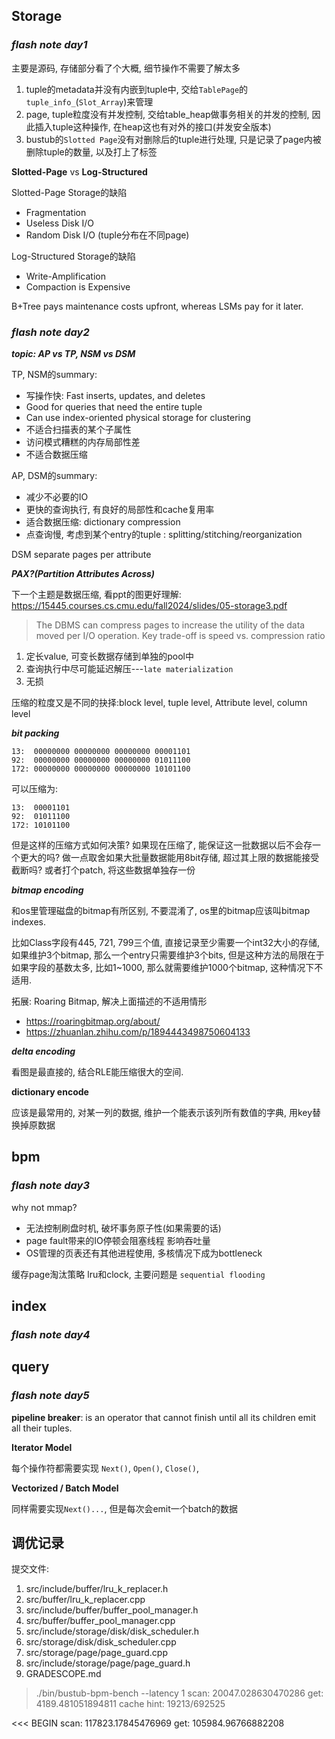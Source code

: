 ## Storage

### ***flash note day1***

主要是源码, 存储部分看了个大概, 细节操作不需要了解太多

1. tuple的metadata并没有内嵌到tuple中, 交给`TablePage`的`tuple_info_`(`Slot_Array`)来管理
2. page, tuple粒度没有并发控制, 交给table_heap做事务相关的并发的控制, 因此插入tuple这种操作, 在heap这也有对外的接口(并发安全版本)
3. bustub的`Slotted Page`没有对删除后的tuple进行处理, 只是记录了page内被删除tuple的数量, 以及打上了标签

**Slotted-Page** vs **Log-Structured**

Slotted-Page Storage的缺陷
- Fragmentation
- Useless Disk I/O
- Random Disk I/O (tuple分布在不同page)

Log-Structured Storage的缺陷
- Write-Amplification
- Compaction is Expensive

B+Tree pays maintenance costs upfront, whereas LSMs pay for it later.

### ***flash note day2***

***topic: AP vs TP, NSM vs DSM***

TP, NSM的summary:
- 写操作快: Fast inserts, updates, and deletes
- Good for queries that need the entire tuple
- Can use index-oriented physical storage for clustering
- 不适合扫描表的某个子属性
- 访问模式糟糕的内存局部性差
- 不适合数据压缩

AP, DSM的summary:
- 减少不必要的IO
- 更快的查询执行, 有良好的局部性和cache复用率
- 适合数据压缩: dictionary compression
- 点查询慢, 考虑到某个entry的tuple : splitting/stitching/reorganization

DSM separate pages per attribute

***PAX?(Partition Attributes Across)***

下一个主题是数据压缩, 看ppt的图更好理解: https://15445.courses.cs.cmu.edu/fall2024/slides/05-storage3.pdf

> The DBMS can compress pages to increase the utility of the data moved per I/O operation. Key trade-off is speed vs. compression ratio

1. 定长value, 可变长数据存储到单独的pool中
2. 查询执行中尽可能延迟解压---`late materialization`
3. 无损

压缩的粒度又是不同的抉择:block level, tuple level, Attribute level, column level

***bit packing***

```text
13:  00000000 00000000 00000000 00001101
92:  00000000 00000000 00000000 01011100
172: 00000000 00000000 00000000 10101100
```

可以压缩为:

```text
13:  00001101
92:  01011100
172: 10101100
```

但是这样的压缩方式如何决策? 如果现在压缩了, 能保证这一批数据以后不会存一个更大的吗? 
做一点取舍如果大批量数据能用8bit存储, 超过其上限的数据能接受截断吗? 或者打个patch, 将这些数据单独存一份

***bitmap encoding***

和os里管理磁盘的bitmap有所区别, 不要混淆了, os里的bitmap应该叫bitmap indexes.

比如Class字段有445, 721, 799三个值, 直接记录至少需要一个int32大小的存储, 如果维护3个bitmap, 那么一个entry只需要维护3个bits, 但是这种方法的局限在于如果字段的基数太多, 比如1~1000, 那么就需要维护1000个bitmap, 这种情况下不适用.  

拓展: Roaring Bitmap, 解决上面描述的不适用情形

- https://roaringbitmap.org/about/
- https://zhuanlan.zhihu.com/p/1894443498750604133

***delta encoding***

看图是最直接的, 结合RLE能压缩很大的空间.

**dictionary encode**

应该是最常用的, 对某一列的数据, 维护一个能表示该列所有数值的字典, 用key替换掉原数据

## bpm

### ***flash note day3***

why not mmap?

- 无法控制刷盘时机, 破坏事务原子性(如果需要的话)
- page fault带来的IO停顿会阻塞线程 影响吞吐量
- OS管理的页表还有其他进程使用, 多核情况下成为bottleneck

缓存page淘汰策略 lru和clock, 主要问题是 `sequential flooding`


## index

### ***flash note day4***


## query

### ***flash note day5***

**pipeline breaker**: is an operator that cannot finish until all its children emit all their tuples.

**Iterator Model**

每个操作符都需要实现 `Next()`, `Open()`, `Close()`, 

**Vectorized / Batch Model**

同样需要实现`Next()...`, 但是每次会emit一个batch的数据


## 调优记录

提交文件:
1. src/include/buffer/lru_k_replacer.h
2. src/buffer/lru_k_replacer.cpp
3. src/include/buffer/buffer_pool_manager.h
4. src/buffer/buffer_pool_manager.cpp
5. src/include/storage/disk/disk_scheduler.h
6. src/storage/disk/disk_scheduler.cpp
7. src/storage/page/page_guard.cpp
8. src/include/storage/page/page_guard.h
9. GRADESCOPE.md



> ./bin/bustub-bpm-bench --latency 1
scan: 20047.028630470286
get: 4189.481051894811
cache hint: 19213/692525

<<< BEGIN
scan: 117823.17845476969
get: 105984.96766882208